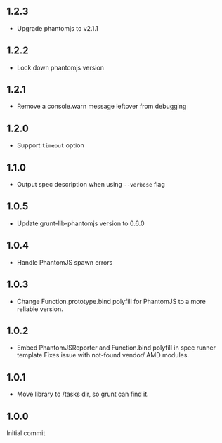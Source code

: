## 1.2.3

* Upgrade phantomjs to v2.1.1

## 1.2.2

* Lock down phantomjs version

## 1.2.1

* Remove a console.warn message leftover from debugging

## 1.2.0

* Support `timeout` option

## 1.1.0

* Output spec description when using `--verbose` flag

## 1.0.5

* Update grunt-lib-phantomjs version to 0.6.0

## 1.0.4

* Handle PhantomJS spawn errors

## 1.0.3

* Change Function.prototype.bind polyfill for PhantomJS
  to a more reliable version.

## 1.0.2

* Embed PhantomJSReporter and Function.bind polyfill in spec runner template
  Fixes issue with not-found vendor/ AMD modules.

## 1.0.1

* Move library to /tasks dir, so grunt can find it.

## 1.0.0

Initial commit
